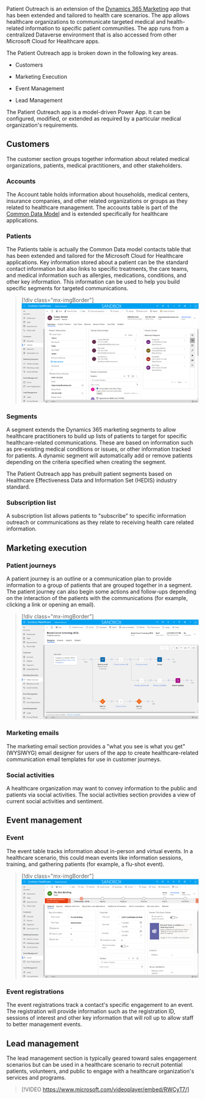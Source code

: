 Patient Outreach is an extension of the [Dynamics 365 Marketing](https://docs.microsoft.com/learn/modules/dynamics-365-for-marketing/?azure-portal=true) app that has been extended and tailored to health care scenarios. The app allows healthcare organizations to communicate targeted medical and health-related information to specific patient communities. The app runs from a centralized Dataverse environment that is also accessed from other Microsoft Cloud for Healthcare apps.

The Patient Outreach app is broken down in the following key areas.

- Customers

- Marketing Execution

- Event Management

- Lead Management

The Patient Outreach app is a model-driven Power App. It can be configured, modified, or extended as required by a particular medical organization's requirements.

## Customers

The customer section groups together information about related medical organizations, patients, medical practitioners, and other stakeholders.

### Accounts

The Account table holds information about households, medical centers, insurance companies, and other related organizations or groups as they related to healthcare management. The accounts table is part of the [Common Data Model](https://docs.microsoft.com/common-data-model/?azure-portal=true) and is extended specifically for healthcare applications.

### Patients

The Patients table is actually the Common Data model contacts table that has been extended and tailored for the Microsoft Cloud for Healthcare applications. Key information stored about a patient can be the standard contact information but also links to specific treatments, the care teams, and medical information such as allergies, medications, conditions, and other key information. This information can be used to help you build specific segments for targeted communications.

> [!div class="mx-imgBorder"]
> [![Screenshot of Patient row in Patient Outreach app.](../media/4-1-patient.png)](../media/4-1-patient.png#lightbox)

### Segments

A segment extends the Dynamics 365 marketing segments to allow healthcare practitioners to build up lists of patients to target for specific healthcare-related communications. These are based on information such as pre-existing medical conditions or issues, or other information tracked for patients. A dynamic segment will automatically add or remove patients depending on the criteria specified when creating the segment.

The Patient Outreach app has prebuilt patient segments based on Healthcare Effectiveness Data and Information Set (HEDIS) industry standard.

### Subscription list

A subscription list allows patients to "subscribe" to specific information outreach or communications as they relate to receiving health care related information.

## Marketing execution

### Patient journeys

A patient journey is an outline or a communication plan to provide information to a group of patients that are grouped together in a segment. The patient journey can also begin some actions and follow-ups depending on the interaction of the patients with the communications (for example, clicking a link or opening an email).

> [!div class="mx-imgBorder"]
> [![Overview of a patient journey, the example of a Breast cancer screening journey is triggered when a patient is added to a segment.](../media/4-2-journey.png)](../media/4-2-journey.png#lightbox)

### Marketing emails

The marketing email section provides a "what you see is what you get" (WYSIWYG) email designer for users of the app to create healthcare-related communication email templates for use in customer journeys.

### Social activities

A healthcare organization may want to convey information to the public and patients via social activities. The social activities section provides a view of current social activities and sentiment.

## Event management

### Event

The event table tracks information about in-person and virtual events. In a healthcare scenario, this could mean events like information sessions, training, and gathering patients (for example, a flu-shot event).

> [!div class="mx-imgBorder"]
> [![Screenshot showing the event management form for the Patient Outreach app.](../media/4-3-event.png)](../media/4-3-event.png#lightbox)

### Event registrations

The event registrations track a contact's specific engagement to an event. The registration will provide information such as the registration ID, sessions of interest and other key information that will roll up to allow staff to better management events.

## Lead management

The lead management section is typically geared toward sales engagement scenarios but can be used in a healthcare scenario to recruit potential patients, volunteers, and public to engage with a healthcare organization's services and programs.

> [!VIDEO https://www.microsoft.com/videoplayer/embed/RWCyT7/]
